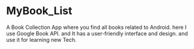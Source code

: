 # MyBook_List
A Book Collection App where you find all books related to Android. here I use Google Book API. and It has a user-friendly interface and design. and use it for learning new Tech.
